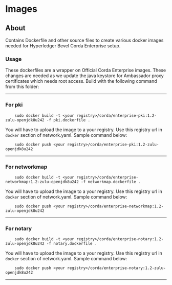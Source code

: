 [//]: # (##############################################################################################)
[//]: # (Copyright Accenture. All Rights Reserved.)
[//]: # (SPDX-License-Identifier: Apache-2.0)
[//]: # (##############################################################################################)

# Images

## About
Contains Dockerfile and other source files to create various docker images needed for Hyperledger Bevel Corda Enterprise setup.

### Usage  
These dockerfiles are a wrapper on Official Corda Enterprise images. These changes are needed as we update the java keystore for Ambassador proxy certificates 
which needs root access.
Build with the following command from this folder:

---
### For pki
```
	sudo docker build -t <your registry>/corda/enterprise-pki:1.2-zulu-openjdk8u242 -f pki.dockerfile .

```
You will have to upload the image to a your registry. Use this registry url in `docker` section of network.yaml. Sample command below:
```
	sudo docker push <your registry>/corda/enterprise-pki:1.2-zulu-openjdk8u242
```
---
### For networkmap
```
	sudo docker build -t <your registry>/corda/enterprise-networkmap:1.2-zulu-openjdk8u242 -f networkmap.dockerfile .

```
You will have to upload the image to a your registry. Use this registry url in `docker` section of network.yaml. Sample command below:
```
	sudo docker push <your registry>/corda/enterprise-networkmap:1.2-zulu-openjdk8u242
```
---
### For notary
```
	sudo docker build -t <your registry>/corda/enterprise-notary:1.2-zulu-openjdk8u242 -f notary.dockerfile .

```
You will have to upload the image to a your registry. Use this registry url in `docker` section of network.yaml. Sample command below:
```
	sudo docker push <your registry>/corda/enterprise-notary:1.2-zulu-openjdk8u242
```
---